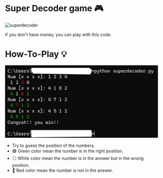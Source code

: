 # Super Decoder game 🎮
![superdecoder](https://shop-giiker.myshopify.com/cdn/shop/files/5_12e80836-1985-4aee-a64e-65b978f2ac05.jpg?v=1740711538&width=800)

If you don't have money, you can play with this code.

# How-To-Play 💡

![howtoplay](https://github.com/Sho2007/Super-Decoder-game/blob/main/How%20to%20play.png)
- Try to guess the position of the numbers.
- 🟢 Green color mean the number is in the right position.
- ⚪ White color mean the number is in the answer but in the wrong position.
- 🔴 Red color mean the number is not in the answer.
